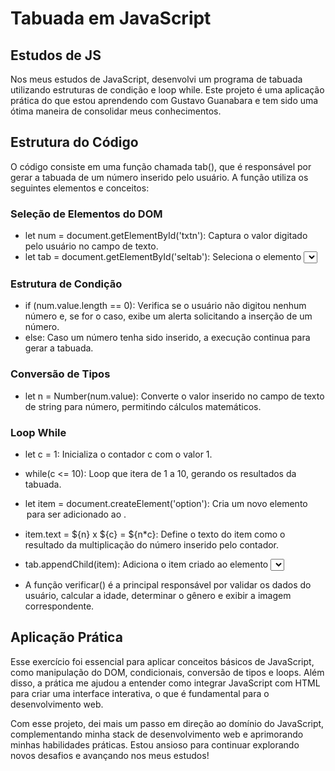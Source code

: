 # Tabuada em JavaScript
## Estudos de JS


Nos meus estudos de JavaScript, desenvolvi um programa de tabuada utilizando estruturas de condição e loop while. Este projeto é uma aplicação prática do que estou aprendendo com Gustavo Guanabara e tem sido uma ótima maneira de consolidar meus conhecimentos.
## Estrutura do Código
O código consiste em uma função chamada tab(), que é responsável por gerar a tabuada de um número inserido pelo usuário. A função utiliza os seguintes elementos e conceitos:

### Seleção de Elementos do DOM

 - let num = document.getElementById('txtn'): Captura o valor digitado pelo usuário no campo de texto.
 - let tab = document.getElementById('seltab'): Seleciona o elemento <select> onde a tabuada será exibida.

### Estrutura de Condição

- if (num.value.length == 0): Verifica se o usuário não digitou nenhum número e, se for o caso, exibe um alerta solicitando a inserção de um número.
- else: Caso um número tenha sido inserido, a execução continua para gerar a tabuada.

### Conversão de Tipos

- let n = Number(num.value): Converte o valor inserido no campo de texto de string para número, permitindo cálculos matemáticos.

### Loop While

- let c = 1: Inicializa o contador c com o valor 1.

- while(c <= 10): Loop que itera de 1 a 10, gerando os resultados da tabuada.

- let item = document.createElement('option'): Cria um novo elemento <option> para ser adicionado ao <select>.

- item.text = ${n} x ${c} = ${n*c}: Define o texto do item como o resultado da multiplicação do número inserido pelo contador.

- tab.appendChild(item): Adiciona o item criado ao elemento <select>.
c++: Incrementa o contador para a próxima iteração.

- A função verificar() é a principal responsável por validar os dados do usuário, calcular a idade, determinar o gênero e exibir a imagem correspondente.

## Aplicação Prática
Esse exercício foi essencial para aplicar conceitos básicos de JavaScript, como manipulação do DOM, condicionais, conversão de tipos e loops. Além disso, a prática me ajudou a entender como integrar JavaScript com HTML para criar uma interface interativa, o que é fundamental para o desenvolvimento web.

Com esse projeto, dei mais um passo em direção ao domínio do JavaScript, complementando minha stack de desenvolvimento web e aprimorando minhas habilidades práticas. Estou ansioso para continuar explorando novos desafios e avançando nos meus estudos!
